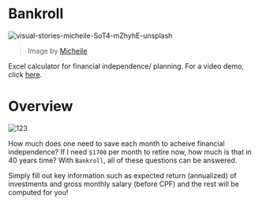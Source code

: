 # Bankroll

![visual-stories-micheile-SoT4-mZhyhE-unsplash](https://user-images.githubusercontent.com/42400406/132971021-a20569fa-6834-4ce8-8ee1-4c77be30e55d.jpg)

> Image by [Micheile](https://unsplash.com/@micheile)

Excel calculator for financial independence/ planning. For a video demo, click [here](https://youtu.be/FQ4hxhnyl7w).

# Overview

![123](https://user-images.githubusercontent.com/42400406/132969165-85e21c95-4c53-4507-ab52-d0297abb7c20.png)

How much does one need to save each month to acheive financial independence? If I
need `$1700` per month to retire now, how much is that in 40 years time? With
`Bankroll`, all of these questions can be answered.

Simply fill out key information
such as expected return (annualized) of investments and gross monthly salary (before
CPF) and the rest will be computed for you!
